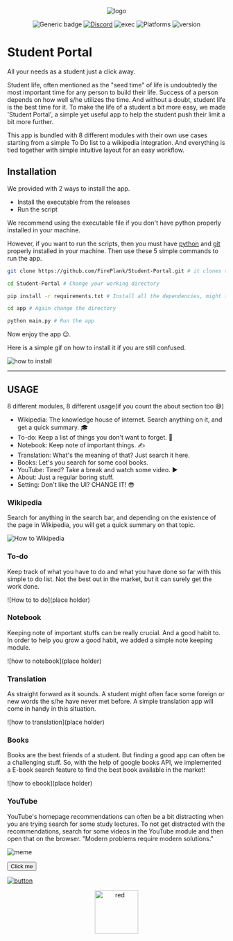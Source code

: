 <div align="center"> <img src="http://res.cloudinary.com/muhimen/image/upload/v1604122377/student_portal_logo.png" alt="logo"> 
  
![Generic badge](https://img.shields.io/badge/CodeJam-Timathon-orange.svg) [![Discord](https://img.shields.io/discord/713785142597910549?label=Discord)](https://discord.com/invite/K2Cf6ma) ![exec](https://img.shields.io/badge/Executable-Windows%20%7C%20Linux-green.png) ![Platforms](https://img.shields.io/badge/Platforms-Windows%20%7C%20Mac%20%7C%20Linux-blue.png) ![version](https://img.shields.io/badge/Python%20Version-Python%203-blue.png)

</div>


# Student Portal

All your needs as a student just a click away.

Student life, often mentioned as the "seed time" of life is undoubtedly the most important time for any person to build their life. Success of a person depends on how well s/he utilizes the time. And without a doubt, student life is the best time for it. To make the life of a student a bit more easy, we made 'Student Portal', a simple yet useful app to help the student push their limit a bit more further. 

This app is bundled with 8 different modules with their own use cases starting from a simple To Do list to a wikipedia integration. And everything is tied together with simple intuitive layout for an easy workflow. 

## Installation

We provided with 2 ways to install the app. 

- Install the executable from the releases
- Run the script

We recommend using the executable file if you don't have python properly installed in your machine.

However, if you want to run the scripts, then you must have [python](https://www.python.org/downloads/) and [git](https://git-scm.com/downloads) properly installed in your machine. Then use these 5 simple commands to run the app.

```bash
git clone https://github.com/FirePlank/Student-Portal.git # it clones the repository in your machine

cd Student-Portal # Change your working directory

pip install -r requirements.txt # Install all the dependencies, might take time depending on your internet speed

cd app # Again change the directory

python main.py # Run the app
```

Now enjoy the app 😉. 

Here is a simple gif on how to install it if you are still confused. 

![how to install](http://res.cloudinary.com/muhimen/image/upload/v1604124914/sp_how_to_install.gif)

***

## USAGE

8 different modules, 8 different usage(if you count the about section too 😅)

- Wikipedia: The knowledge house of internet. Search anything on it, and get a quick summary. 🎓
- To-do: Keep a list of things you don't want to forget. 📝
- Notebook: Keep note of important things. ✍
- Translation: What's the meaning of that? Just search it here. 
- Books: Let's you search for some cool books. 
- YouTube: Tired? Take a break and watch some video. ▶
- About: Just a regular boring stuff.
- Setting: Don't like the UI? CHANGE IT! 😎

### Wikipedia
Search for anything in the search bar, and depending on the existence of the page in Wikipedia, you will get a quick summary on that topic.

![How to Wikipedia](https://res.cloudinary.com/muhimen/image/upload/v1604174574/sp_how_to_wiki.gif)

### To-do
Keep track of what you have to do and what you have done so far with this simple to do list. Not the best out in the market, but it can surely get the work done.

![How to to do](place holder)

### Notebook
Keeping note of important stuffs can be really crucial. And a good habit to. In order to help you grow a good habit, we added a simple note keeping module.

![how to notebook](place holder)

### Translation
As straight forward as it sounds. A student might often face some foreign or new words the s/he have never met before. A simple translation app will come in handy in this situation.

![how to translation](place holder)

### Books
Books are the best friends of a student. But finding a good app can often be a challenging stuff. So, with the help of google books API, we implemented a E-book search feature to find the best book available in the market!

![how to ebook](place holder)

### YouTube
YouTube's homepage recommendations can often be a bit distracting when you are trying search for some study lectures. To not get distracted with the recommendations, search for some videos in the YouTube module and then open that on the browser. "Modern problems require modern solutions."

![meme](https://en.meming.world/images/en/thumb/4/4a/Modern_Problems_Require_Modern_Solutions.jpg/300px-Modern_Problems_Require_Modern_Solutions.jpg)

<button name="button" onclick="http://www.google.com">Click me</button>

[![button](https://www.flaticon.com/svg/static/icons/svg/3325/3325082.svg)](https://mattermost.com)

<center> <img src="https://www.flaticon.com/svg/static/icons/svg/3325/3325082.svg" height=100 width=100 alt="red" style="align:center"> </center>


